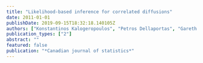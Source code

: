 ```yaml
---
title: "Likelihood-based inference for correlated diffusions"
date: 2011-01-01
publishDate: 2019-09-15T18:32:18.140105Z
authors: ["Konstantinos Kalogeropoulos", "Petros Dellaportas", "Gareth O Roberts"]
publication_types: ["2"]
abstract: ""
featured: false
publication: "*Canadian journal of statistics*"
---
```



